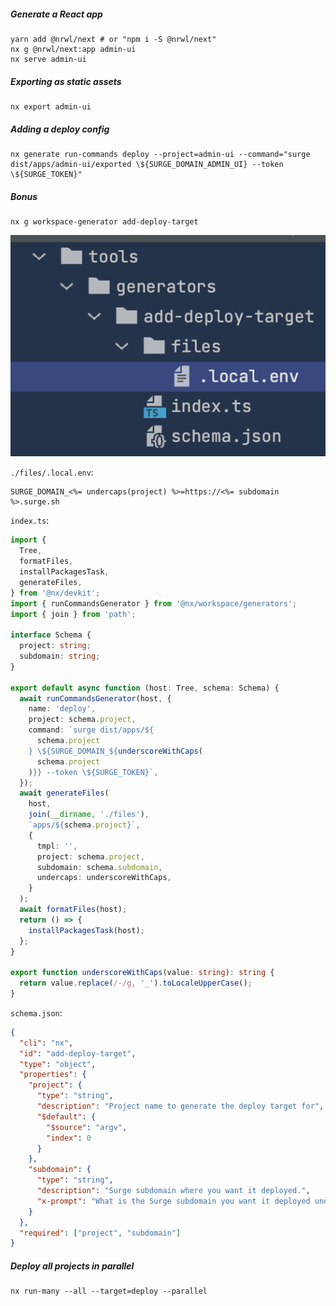##### Generate a React app

```shell
yarn add @nrwl/next # or "npm i -S @nrwl/next"
nx g @nrwl/next:app admin-ui
nx serve admin-ui
```

##### Exporting as static assets

```shell
nx export admin-ui
```

##### Adding a deploy config

```shell
nx generate run-commands deploy --project=admin-ui --command="surge dist/apps/admin-ui/exported \${SURGE_DOMAIN_ADMIN_UI} --token \${SURGE_TOKEN}"
```

##### Bonus

```shell
nx g workspace-generator add-deploy-target
```

![Folder structure](./solution-structure.png)

`./files/.local.env`:

```
SURGE_DOMAIN_<%= undercaps(project) %>=https://<%= subdomain %>.surge.sh
```

`index.ts`:

```typescript
import {
  Tree,
  formatFiles,
  installPackagesTask,
  generateFiles,
} from '@nx/devkit';
import { runCommandsGenerator } from '@nx/workspace/generators';
import { join } from 'path';

interface Schema {
  project: string;
  subdomain: string;
}

export default async function (host: Tree, schema: Schema) {
  await runCommandsGenerator(host, {
    name: 'deploy',
    project: schema.project,
    command: `surge dist/apps/${
      schema.project
    } \${SURGE_DOMAIN_${underscoreWithCaps(
      schema.project
    )}} --token \${SURGE_TOKEN}`,
  });
  await generateFiles(
    host,
    join(__dirname, './files'),
    `apps/${schema.project}`,
    {
      tmpl: '',
      project: schema.project,
      subdomain: schema.subdomain,
      undercaps: underscoreWithCaps,
    }
  );
  await formatFiles(host);
  return () => {
    installPackagesTask(host);
  };
}

export function underscoreWithCaps(value: string): string {
  return value.replace(/-/g, '_').toLocaleUpperCase();
}
```

`schema.json`:

```json
{
  "cli": "nx",
  "id": "add-deploy-target",
  "type": "object",
  "properties": {
    "project": {
      "type": "string",
      "description": "Project name to generate the deploy target for",
      "$default": {
        "$source": "argv",
        "index": 0
      }
    },
    "subdomain": {
      "type": "string",
      "description": "Surge subdomain where you want it deployed.",
      "x-prompt": "What is the Surge subdomain you want it deployed under? (https://<your-subdomain>.surge.sh)"
    }
  },
  "required": ["project", "subdomain"]
}
```

##### Deploy all projects in parallel

```shell
nx run-many --all --target=deploy --parallel
```
